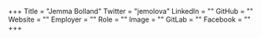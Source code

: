 +++
Title = "Jemma Bolland"
Twitter = "jemolova"
LinkedIn = ""
GitHub = ""
Website = ""
Employer = ""
Role = ""
Image = ""
GitLab = ""
Facebook = ""
+++
